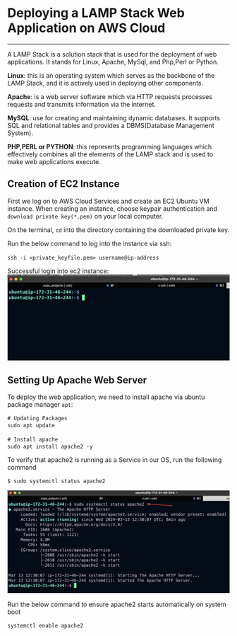 # Deploying a LAMP Stack Web Application on AWS Cloud
***
A LAMP Stack is a solution stack that is used for the deployment of web applications. It stands for Linux, Apache, MySql, and Php,Perl or Python. 

**Linux**: this is an operating system which serves as the backbone of the LAMP Stack, and it is actively used in deploying other components.

**Apache**: is a web server software which via HTTP requests processes requests and transmits information via the internet.

**MySQL**: use for creating and maintaining dynamic databases. It supports SQL and relational tables and provides a DBMS(Database Management System).

**PHP,PERL or PYTHON**: this represents programming languages which effectively combines all the elements of the LAMP stack and is used to make web applications execute.

## Creation of EC2 Instance
First we log on to AWS Cloud Services and create an EC2 Ubuntu VM instance. When creating an instance, choose keypair authentication and `download private key(*.pem)` on your local computer.

On the terminal, `cd` into the directory containing the downloaded private key. 

Run the below command to log into the instance via ssh:

`ssh -i <private_keyfile.pem> username@ip-address`

Successful login into ec2 instance:
![Successful login into instance](./img/1.logged_into_ec2_instance.png)

## Setting Up Apache Web Server

To deploy the web application, we need to install apache via ubuntu package manager `apt`:
```
# Updating Packages
sudo apt update

# Install apache
sudo apt install apache2 -y

```

To verify that apache2 is running as a Service in our OS, run the following command

```
$ sudo systemctl status apache2
```
![Apache server running](./img/2.apache_running.png)

Run the below command to ensure apache2 starts automatically on system boot
```
systemctl enable apache2
```

